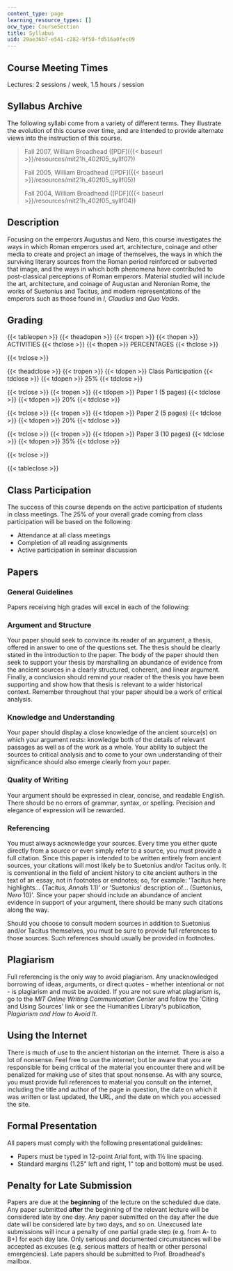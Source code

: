 ```yaml
---
content_type: page
learning_resource_types: []
ocw_type: CourseSection
title: Syllabus
uid: 29ae36b7-e541-c282-9f50-fd516a0fec09
---
```


Course Meeting Times
--------------------

Lectures: 2 sessions / week, 1.5 hours / session

Syllabus Archive
----------------

The following syllabi come from a variety of different terms. They illustrate the evolution of this course over time, and are intended to provide alternate views into the instruction of this course.

> Fall 2007, William Broadhead ([PDF]({{< baseurl >}}/resources/mit21h_402f05_syllf07))
> 
> Fall 2005, William Broadhead ([PDF]({{< baseurl >}}/resources/mit21h_402f05_syllf05))
> 
> Fall 2004, William Broadhead ([PDF]({{< baseurl >}}/resources/mit21h_402f05_syllf04))

Description
-----------

Focusing on the emperors Augustus and Nero, this course investigates the ways in which Roman emperors used art, architecture, coinage and other media to create and project an image of themselves, the ways in which the surviving literary sources from the Roman period reinforced or subverted that image, and the ways in which both phenomena have contributed to post-classical perceptions of Roman emperors. Material studied will include the art, architecture, and coinage of Augustan and Neronian Rome, the works of Suetonius and Tacitus, and modern representations of the emperors such as those found in _I, Claudius_ and _Quo Vadis_.

Grading
-------

{{< tableopen >}}
{{< theadopen >}}
{{< tropen >}}
{{< thopen >}}
ACTIVITIES
{{< thclose >}}
{{< thopen >}}
PERCENTAGES
{{< thclose >}}

{{< trclose >}}

{{< theadclose >}}
{{< tropen >}}
{{< tdopen >}}
Class Participation
{{< tdclose >}}
{{< tdopen >}}
25%
{{< tdclose >}}

{{< trclose >}}
{{< tropen >}}
{{< tdopen >}}
Paper 1 (5 pages)
{{< tdclose >}}
{{< tdopen >}}
20%
{{< tdclose >}}

{{< trclose >}}
{{< tropen >}}
{{< tdopen >}}
Paper 2 (5 pages)
{{< tdclose >}}
{{< tdopen >}}
20%
{{< tdclose >}}

{{< trclose >}}
{{< tropen >}}
{{< tdopen >}}
Paper 3 (10 pages)
{{< tdclose >}}
{{< tdopen >}}
35%
{{< tdclose >}}

{{< trclose >}}

{{< tableclose >}}

Class Participation
-------------------

The success of this course depends on the active participation of students in class meetings. The 25% of your overall grade coming from class participation will be based on the following:

*   Attendance at all class meetings
*   Completion of all reading assignments
*   Active participation in seminar discussion

Papers
------

### General Guidelines

Papers receiving high grades will excel in each of the following:

### Argument and Structure

Your paper should seek to convince its reader of an argument, a thesis, offered in answer to one of the questions set. The thesis should be clearly stated in the introduction to the paper. The body of the paper should then seek to support your thesis by marshalling an abundance of evidence from the ancient sources in a clearly structured, coherent, and linear argument. Finally, a conclusion should remind your reader of the thesis you have been supporting and show how that thesis is relevant to a wider historical context. Remember throughout that your paper should be a work of critical analysis.

### Knowledge and Understanding

Your paper should display a close knowledge of the ancient source(s) on which your argument rests: knowledge both of the details of relevant passages as well as of the work as a whole. Your ability to subject the sources to critical analysis and to come to your own understanding of their significance should also emerge clearly from your paper.

### Quality of Writing

Your argument should be expressed in clear, concise, and readable English. There should be no errors of grammar, syntax, or spelling. Precision and elegance of expression will be rewarded.

### Referencing

You must always acknowledge your sources. Every time you either quote directly from a source or even simply refer to a source, you must provide a full citation. Since this paper is intended to be written entirely from ancient sources, your citations will most likely be to Suetonius and/or Tacitus only. It is conventional in the field of ancient history to cite ancient authors in the text of an essay, not in footnotes or endnotes; so, for example: 'Tacitus here highlights... (Tacitus, _Annals_ 1.1)' or 'Suetonius' description of... (Suetonius, _Nero_ 10)'. Since your paper should include an abundance of ancient evidence in support of your argument, there should be many such citations along the way.  
  
Should you choose to consult modern sources in addition to Suetonius and/or Tacitus themselves, you must be sure to provide full references to those sources. Such references should usually be provided in footnotes.

Plagiarism
----------

Full referencing is the only way to avoid plagiarism. Any unacknowledged borrowing of ideas, arguments, or direct quotes - whether intentional or not - is plagiarism and must be avoided. If you are not sure what plagiarism is, go to the _MIT Online Writing Communication Center_ and follow the 'Citing and Using Sources' link or see the Humanities Library's publication, _Plagiarism and How to Avoid It_.

Using the Internet
------------------

There is much of use to the ancient historian on the internet. There is also a lot of nonsense. Feel free to use the internet; but be aware that you are responsible for being critical of the material you encounter there and will be penalized for making use of sites that spout nonsense. As with any source, you must provide full references to material you consult on the internet, including the title and author of the page in question, the date on which it was written or last updated, the URL, and the date on which you accessed the site.

Formal Presentation
-------------------

All papers must comply with the following presentational guidelines:

*   Papers must be typed in 12-point Arial font, with 1½ line spacing.
*   Standard margins (1.25" left and right, 1" top and bottom) must be used.

Penalty for Late Submission
---------------------------

Papers are due at the **beginning** of the lecture on the scheduled due date. Any paper submitted **after** the beginning of the relevant lecture will be considered late by one day. Any paper submitted on the day after the due date will be considered late by two days, and so on. Unexcused late submissions will incur a penalty of one partial grade step (e.g. from A- to B+) for each day late. Only serious and documented circumstances will be accepted as excuses (e.g. serious matters of health or other personal emergencies). Late papers should be submitted to Prof. Broadhead's mailbox.
